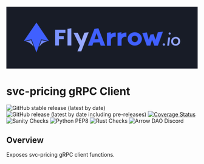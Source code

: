 ![Arrow Banner](https://github.com/Arrow-air/tf-github/raw/main/src/templates/doc-banner-services.png)

# svc-pricing gRPC Client

![GitHub stable release (latest by date)](https://img.shields.io/github/v/release/Arrow-air/svc-pricing?sort=semver&color=green) ![GitHub release (latest by date including pre-releases)](https://img.shields.io/github/v/release/Arrow-air/svc-pricing?include_prereleases) [![Coverage Status](https://coveralls.io/repos/github/Arrow-air/svc-pricing/badge.svg?branch=develop)](https://coveralls.io/github/Arrow-air/svc-pricing)
![Sanity Checks](https://github.com/arrow-air/svc-pricing/actions/workflows/sanity_checks.yml/badge.svg?branch=develop) ![Python PEP8](https://github.com/arrow-air/svc-pricing/actions/workflows/python_ci.yml/badge.svg?branch=develop) ![Rust Checks](https://github.com/arrow-air/svc-pricing/actions/workflows/rust_ci.yml/badge.svg?branch=develop) 
![Arrow DAO Discord](https://img.shields.io/discord/853833144037277726?style=plastic)

## Overview

Exposes svc-pricing gRPC client functions.
